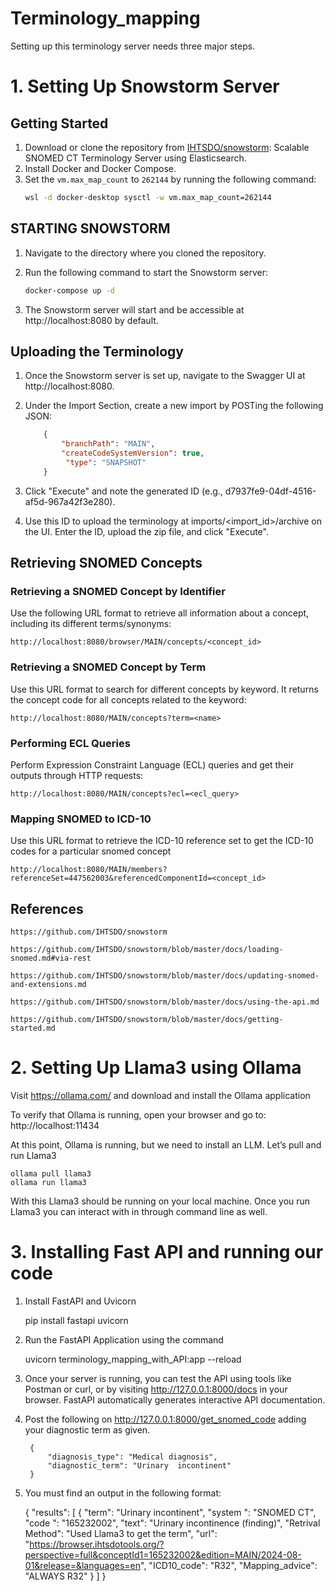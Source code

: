 
# Terminology_mapping

Setting up this terminology server needs three major steps. 

# 1.  Setting Up Snowstorm Server

## Getting Started

1. Download or clone the repository from [IHTSDO/snowstorm](https://github.com/IHTSDO/snowstorm): Scalable SNOMED CT Terminology Server using Elasticsearch.
2. Install Docker and Docker Compose.
3. Set the `vm.max_map_count` to `262144` by running the following command:
   ```bash
   wsl -d docker-desktop sysctl -w vm.max_map_count=262144

## STARTING SNOWSTORM
1. Navigate to the directory where you cloned the repository.

2. Run the following command to start the Snowstorm server:
    ```bash
    docker-compose up -d

3. The Snowstorm server will start and be accessible at http://localhost:8080 by default.

## Uploading the Terminology
1. Once the Snowstorm server is set up, navigate to the Swagger UI at http://localhost:8080.

2. Under the Import Section, create a new import by POSTing the following JSON:
    ```JSON
        {
            "branchPath": "MAIN",
            "createCodeSystemVersion": true,
             "type": "SNAPSHOT"
        }

3. Click "Execute" and note the generated ID (e.g., d7937fe9-04df-4516-af5d-967a42f3e280).

4. Use this ID to upload the terminology at imports/<import_id>/archive on the UI. Enter the ID, upload the zip file, and click "Execute".

## Retrieving SNOMED Concepts
### Retrieving a SNOMED Concept by Identifier

Use the following URL format to retrieve all information about a concept, including its different terms/synonyms:

    http://localhost:8080/browser/MAIN/concepts/<concept_id>

### Retrieving a SNOMED Concept by Term
Use this URL format to search for different concepts by keyword. It returns the concept code for all concepts related to the keyword:

    http://localhost:8080/MAIN/concepts?term=<name>


### Performing ECL Queries
Perform Expression Constraint Language (ECL) queries and get their outputs through HTTP requests:

    http://localhost:8080/MAIN/concepts?ecl=<ecl_query>

### Mapping SNOMED to ICD-10
Use this URL format to retrieve the ICD-10 reference set to get the ICD-10 codes for a particular snomed concept

    http://localhost:8080/MAIN/members?referenceSet=447562003&referencedComponentId=<concept_id>

## References

    https://github.com/IHTSDO/snowstorm

    https://github.com/IHTSDO/snowstorm/blob/master/docs/loading-snomed.md#via-rest

    https://github.com/IHTSDO/snowstorm/blob/master/docs/updating-snomed-and-extensions.md

    https://github.com/IHTSDO/snowstorm/blob/master/docs/using-the-api.md

    https://github.com/IHTSDO/snowstorm/blob/master/docs/getting-started.md




# 2.  Setting Up Llama3 using Ollama

Visit https://ollama.com/ and download and  install the Ollama application

To verify that Ollama is running, open your browser and go to:
    http://localhost:11434

At this point, Ollama is running, but we need to install an LLM. Let’s pull and run Llama3

    
    ollama pull llama3
    ollama run llama3

With this Llama3 should be running on your local machine. Once you run Llama3 you can interact with in through command line as well.

# 3.  Installing Fast API and running our code 

1. Install FastAPI and Uvicorn

    pip install fastapi uvicorn

2. Run the FastAPI Application using the command   

    uvicorn terminology_mapping_with_API:app --reload

3. Once your server is running, you can test the API using tools like Postman or curl, or by visiting http://127.0.0.1:8000/docs in your browser. FastAPI automatically generates interactive API documentation.

4. Post the following on http://127.0.0.1:8000/get_snomed_code adding your diagnostic term as given.

        {
            "diagnosis_type": "Medical diagnosis",
            "diagnostic_term": "Urinary  incontinent"
        }

5. You must find an output in the following format:

    {
    "results": [
        {
            "term": "Urinary  incontinent",
            "system ": "SNOMED CT",
            "code ": "165232002",
            "text": "Urinary incontinence (finding)",
            "Retrival Method": "Used Llama3 to get the term",
            "url": "https://browser.ihtsdotools.org/?perspective=full&conceptId1=165232002&edition=MAIN/2024-08-01&release=&languages=en",
            "ICD10_code": "R32",
            "Mapping_advice": "ALWAYS R32"
        }
    ]
}







